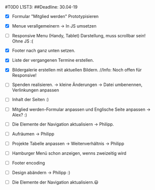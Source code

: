 #T0D0 L1ST3:
##Deadline: 30.04-19

*[x]  Formular "Mitglied werden" Prototypisieren

*[x] Menue verallgemeinern -> In JS umsetzen

*[ ] Responsive Menu (Handy, Tablet) Darstellung, muss scrollbar sein!
    Ohne JS :(

*[x] Footer nach ganz unten setzen.

*[x] Liste der vergangenen Termine erstellen.

*[x] Bildergalerie erstellen mit aktuellen Bildern. //Info: Noch offen für Responsive!

*[ ] Spenden realisieren. -> kleine Änderungen -> Datei umbenennen, Verlinkungen anpassen 

*[ ] Inhalt der Seiten :)

*[ ] Mitglied werden-Formular anpassen und Englische Seite anpassen -> Alex? :)

*[ ] Die Elemente der Navigation aktualisiern -> Philipp.

*[ ] Aufräumen -> Philipp 

*[ ] Projekte Tabelle anpassen -> Weitenverhältnis -> Philipp

*[ ] Hamburger Menü schon anzeigen, wenns zweizeitig wird 

*[ ] Footer encoding

*[ ] Design abändern -> Philipp :)

*[ ] Die Elemente der Navigation aktualisiern.:smiley:


